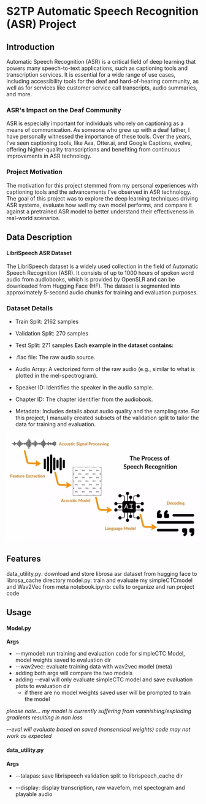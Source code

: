 # S2TP Automatic Speech Recognition (ASR) Project

## Introduction

Automatic Speech Recognition (ASR) is a critical field of deep learning that powers many speech-to-text applications, such as captioning tools and transcription services. It is essential for a wide range of use cases, including accessibility tools for the deaf and hard-of-hearing community, as well as for services like customer service call transcripts, audio summaries, and more.

### ASR's Impact on the Deaf Community
ASR is especially important for individuals who rely on captioning as a means of communication. As someone who grew up with a deaf father, I have personally witnessed the importance of these tools. Over the years, I’ve seen captioning tools, like Ava, Otter.ai, and Google Captions, evolve, offering higher-quality transcriptions and benefiting from continuous improvements in ASR technology.

### Project Motivation
The motivation for this project stemmed from my personal experiences with captioning tools and the advancements I've observed in ASR technology. The goal of this project was to explore the deep learning techniques driving ASR systems, evaluate how well my own model performs, and compare it against a pretrained ASR model to better understand their effectiveness in real-world scenarios.

## Data Description

#### LibriSpeech ASR Dataset
The LibriSpeech dataset is a widely used collection in the field of Automatic Speech Recognition (ASR). It consists of up to 1000 hours of spoken word audio from audiobooks, which is provided by OpenSLR and can be downloaded from Hugging Face (HF). The dataset is segmented into approximately 5-second audio chunks for training and evaluation purposes.

### Dataset Details
* Train Split: 2162 samples
* Validation Split: 270 samples
* Test Split: 271 samples
**Each example in the dataset contains:**

* .flac file: The raw audio source.
* Audio Array: A vectorized form of the raw audio (e.g., similar to what is plotted in the mel-spectrogram).
* Speaker ID: Identifies the speaker in the audio sample.
* Chapter ID: The chapter identifier from the audiobook.
* Metadata: Includes details about audio quality and the sampling rate.
For this project, I manually created subsets of the validation split to tailor the data for training and evaluation.


!["Model Structure"](images/speech-recognition-1024x576.webp)

## Features

data_utility.py: download and store librosa asr dataset from hugging face to librosa_cache directory
model.py: train and evaluate my simpleCTCmodel and Wav2Vec from meta
notebook.ipynb: cells to organize and run project code 


## Usage 

#### Model.py
**Args**
* --mymodel: run training and evaluation code for simpleCTC Model, model weights saved to evaluation dir
* --wav2vec: evaluate training data with wav2vec model (meta)
* adding both args will compare the two models
* adding --eval will only evaluate simpleCTC model and save evaluation plots to evaluation dir
  * if there are no model weights saved user will be prompted to train the model
 
*please note... my model is currently suffering from vaninishing/exploding gradients resulting in nan loss*

*--eval will evaluate based on saved (nonsensical weights) code may not work as expected*

#### data_utility.py
**Args** 

 * --talapas: save librispeech validation split to librispeech_cache dir 
 
 * --display: display transcription, raw wavefom, mel spectogram and playable audio

